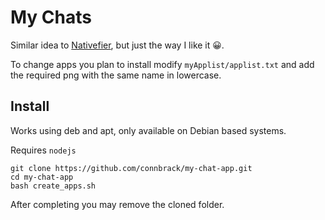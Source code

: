 # My Chats

Similar idea to [Nativefier](https://github.com/nativefier/nativefier), but just the way I like it 😀.

To change apps you plan to install modify ```myApplist/applist.txt``` and add the required png with the same name in lowercase.

## Install

Works using deb and apt, only available on Debian based systems. 

Requires ```nodejs```

```
git clone https://github.com/connbrack/my-chat-app.git
cd my-chat-app
bash create_apps.sh
```
After completing you may remove the cloned folder.
